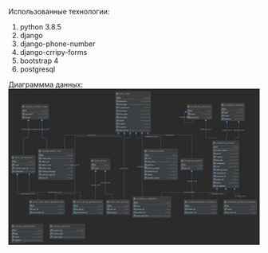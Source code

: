 Использованные технологии:
1) python 3.8.5
2) django 
3) django-phone-number
4) django-crripy-forms
5) bootstrap 4
6) postgresql

Диаграммма данных:
![Database diagram](Database_Diagram.png)
